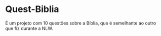 # Quest-Biblia

É um projeto com 10 questões sobre a Bíblia, que é semelhante ao outro que fiz durante a NLW.
